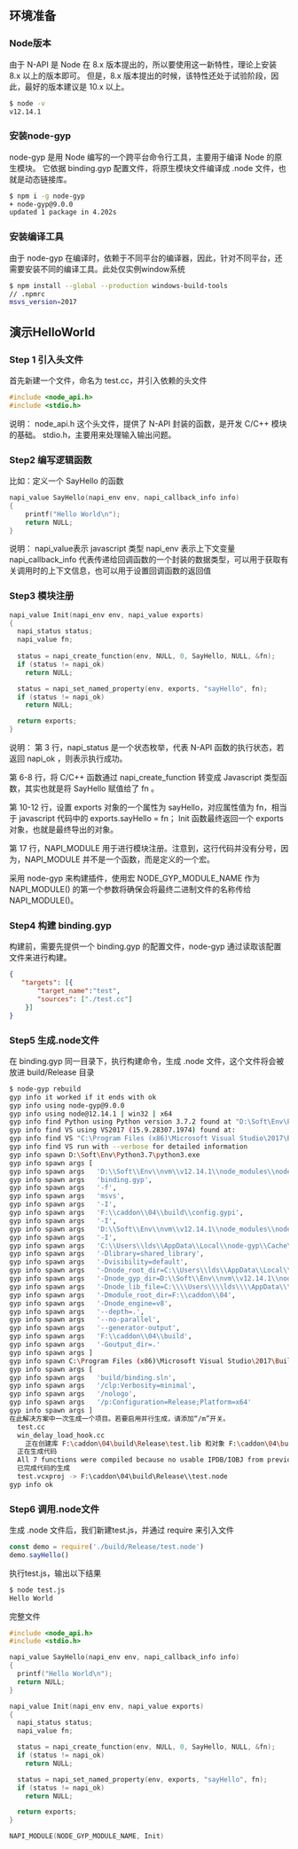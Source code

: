 
 ## 环境准备
### Node版本
由于 N-API 是 Node 在 8.x 版本提出的，所以要使用这一新特性，理论上安装 8.x 以上的版本即可。 但是，8.x 版本提出的时候，该特性还处于试验阶段，因此，最好的版本建议是 10.x 以上。
```bash
$ node -v
v12.14.1
```
### 安装node-gyp
node-gyp 是用 Node 编写的一个跨平台命令行工具，主要用于编译 Node 的原生模块。 它依据 binding.gyp 配置文件，将原生模块文件编译成 .node 文件，也就是动态链接库。
```bash
$ npm i -g node-gyp
+ node-gyp@9.0.0
updated 1 package in 4.202s
```
### 安装编译工具
由于 node-gyp 在编译时，依赖于不同平台的编译器，因此，针对不同平台，还需要安装不同的编译工具。此处仅实例window系统
```bash
$ npm install --global --production windows-build-tools
// .npmrc
msvs_version=2017
```
## 演示HelloWorld
### Step 1 引入头文件
首先新建一个文件，命名为 test.cc，并引入依赖的头文件
```c++
#include <node_api.h>
#include <stdio.h>
```
说明：
node_api.h 这个头文件，提供了 N-API 封装的函数，是开发 C/C++ 模块的基础。 
stdio.h，主要用来处理输入输出问题。
### Step2 编写逻辑函数
比如：定义一个 SayHello 的函数
```c++
napi_value SayHello(napi_env env, napi_callback_info info)
{
    printf("Hello World\n");
    return NULL;
}
```
说明：
napi_value表示 javascript 类型
napi_env 表示上下文变量
napi_callback_info 代表传递给回调函数的一个封装的数据类型，可以用于获取有关调用时的上下文信息，也可以用于设置回调函数的返回值

### Step3 模块注册
```c++
napi_value Init(napi_env env, napi_value exports)
{
  napi_status status;
  napi_value fn;
 
  status = napi_create_function(env, NULL, 0, SayHello, NULL, &fn);
  if (status != napi_ok)
    return NULL;

  status = napi_set_named_property(env, exports, "sayHello", fn);
  if (status != napi_ok)
    return NULL;

  return exports;
}
```
说明：
第 3 行，napi_status 是一个状态枚举，代表 N-API 函数的执行状态，若返回 napi_ok ，则表示执行成功。

第 6-8 行，将 C/C++ 函数通过 napi_create_function 转变成 Javascript 类型函数，其实也就是将 SayHello 赋值给了 fn 。

第 10-12 行，设置 exports 对象的一个属性为 sayHello，对应属性值为 fn，相当于 javascript 代码中的 exports.sayHello = fn； Init 函数最终返回一个 exports 对象，也就是最终导出的对象。

第 17 行，NAPI_MODULE 用于进行模块注册。注意到，这行代码并没有分号，因为，NAPI_MODULE 并不是一个函数，而是定义的一个宏。

采用 node-gyp 来构建插件，使用宏 NODE_GYP_MODULE_NAME 作为 NAPI_MODULE() 的第一个参数将确保会将最终二进制文件的名称传给 NAPI_MODULE()。

### Step4 构建 binding.gyp
构建前，需要先提供一个 binding.gyp 的配置文件，node-gyp 通过读取该配置文件来进行构建。
```json
{
   "targets": [{
       "target_name":"test",
       "sources": ["./test.cc"]
    }]
}


```
### Step5 生成.node文件
在 binding.gyp 同一目录下，执行构建命令，生成 .node 文件，这个文件将会被放进 build/Release 目录
```bash
$ node-gyp rebuild
gyp info it worked if it ends with ok
gyp info using node-gyp@9.0.0
gyp info using node@12.14.1 | win32 | x64
gyp info find Python using Python version 3.7.2 found at "D:\Soft\Env\Python3.7\python3.exe"
gyp info find VS using VS2017 (15.9.28307.1974) found at:
gyp info find VS "C:\Program Files (x86)\Microsoft Visual Studio\2017\BuildTools"
gyp info find VS run with --verbose for detailed information
gyp info spawn D:\Soft\Env\Python3.7\python3.exe
gyp info spawn args [
gyp info spawn args   'D:\\Soft\\Env\\nvm\\v12.14.1\\node_modules\\node-gyp\\gyp\\gyp_main.py',
gyp info spawn args   'binding.gyp',
gyp info spawn args   '-f',
gyp info spawn args   'msvs',
gyp info spawn args   '-I',
gyp info spawn args   'F:\\caddon\\04\\build\\config.gypi',
gyp info spawn args   '-I',
gyp info spawn args   'D:\\Soft\\Env\\nvm\\v12.14.1\\node_modules\\node-gyp\\addon.gypi',
gyp info spawn args   '-I',
gyp info spawn args   'C:\\Users\\lds\\AppData\\Local\\node-gyp\\Cache\\12.14.1\\include\\node\\common.gypi',
gyp info spawn args   '-Dlibrary=shared_library',
gyp info spawn args   '-Dvisibility=default',
gyp info spawn args   '-Dnode_root_dir=C:\\Users\\lds\\AppData\\Local\\node-gyp\\Cache\\12.14.1',
gyp info spawn args   '-Dnode_gyp_dir=D:\\Soft\\Env\\nvm\\v12.14.1\\node_modules\\node-gyp',
gyp info spawn args   '-Dnode_lib_file=C:\\\\Users\\\\lds\\\\AppData\\\\Local\\\\node-gyp\\\\Cache\\\\12.14.1\\\\<(target_arch)\\\\node.lib',
gyp info spawn args   '-Dmodule_root_dir=F:\\caddon\\04',
gyp info spawn args   '-Dnode_engine=v8',
gyp info spawn args   '--depth=.',
gyp info spawn args   '--no-parallel',
gyp info spawn args   '--generator-output',
gyp info spawn args   'F:\\caddon\\04\\build',
gyp info spawn args   '-Goutput_dir=.'
gyp info spawn args ]
gyp info spawn C:\Program Files (x86)\Microsoft Visual Studio\2017\BuildTools\MSBuild\15.0\Bin\MSBuild.exe
gyp info spawn args [
gyp info spawn args   'build/binding.sln',
gyp info spawn args   '/clp:Verbosity=minimal',
gyp info spawn args   '/nologo',
gyp info spawn args   '/p:Configuration=Release;Platform=x64'
gyp info spawn args ]
在此解决方案中一次生成一个项目。若要启用并行生成，请添加“/m”开关。
  test.cc
  win_delay_load_hook.cc
    正在创建库 F:\caddon\04\build\Release\test.lib 和对象 F:\caddon\04\build\Release\test.exp
  正在生成代码
  All 7 functions were compiled because no usable IPDB/IOBJ from previous compilation was found.
  已完成代码的生成
  test.vcxproj -> F:\caddon\04\build\Release\\test.node
gyp info ok
```
### Step6 调用.node文件
生成 .node 文件后，我们新建test.js，并通过 require 来引入文件
```javascript
const demo = require('./build/Release/test.node')
demo.sayHello()
```
执行test.js，输出以下结果
```bash
$ node test.js
Hello World
```
完整文件
```c++
#include <node_api.h>
#include <stdio.h>

napi_value SayHello(napi_env env, napi_callback_info info)
{
  printf("Hello World\n");
  return NULL;
}

napi_value Init(napi_env env, napi_value exports)
{
  napi_status status; 
  napi_value fn;

  status = napi_create_function(env, NULL, 0, SayHello, NULL, &fn);
  if (status != napi_ok)
    return NULL;

  status = napi_set_named_property(env, exports, "sayHello", fn);
  if (status != napi_ok)
    return NULL;

  return exports;
}

NAPI_MODULE(NODE_GYP_MODULE_NAME, Init)

```




